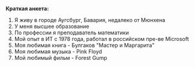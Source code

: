 **Краткая анкета:**

1. Я живу в городе Аугсбург, Бавария, недалеко от Мюнхена
2. У меня высшее образование
3. По профессии я преподаватель математики
4. Мой опыт в ИТ с 1978 года, работал в российском пре-ве Microsoft 
5. Моя любимая книга - Булгаков "Мастер и Маргарита"
6. Моя любимая музыка - Pink Floyd
7. Мой любимый фильм - Forest Gump 
